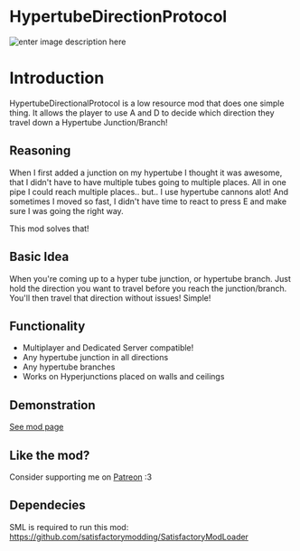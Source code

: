 # HypertubeDirectionProtocol
![enter image description here](https://media.discordapp.net/attachments/1202203994660012073/1388839713103806535/256.png?ex=68627146&is=68611fc6&hm=776ad4515257cdc057b25429d8103dd3343a79ef34fcefbc8f31cc34896625ce&=&format=webp&quality=lossless&width=276&height=276)


# Introduction

HypertubeDirectionalProtocol is a low resource mod that does one simple thing. 
It allows the player to use A and D to decide which direction they travel down a Hypertube Junction/Branch! 

## Reasoning

When I first added a junction on my hypertube I thought it was awesome, that I didn't have to have multiple tubes going to multiple places. All in one pipe I could reach multiple places.. but.. I use hypertube cannons alot! And sometimes I moved so fast, I didn't have time to react to press E and make sure I was going the right way. 

This mod solves that! 

## Basic Idea

When you're coming up to a hyper tube junction, or hypertube branch. Just hold the direction you want to travel before you reach the junction/branch. You'll then travel that direction without issues! Simple!

## Functionality
 - Multiplayer and Dedicated Server compatible!
 - Any hypertube junction in all directions
 - Any hypertube branches
 - Works on Hyperjunctions placed on walls and ceilings


## Demonstration


[See mod page](https://ficsit.app/mod/HypertubeDirectionProtocol)


## Like the mod?
Consider supporting me on [Patreon](patreon.com/ApolloVulpez) :3

## Dependecies
SML is required to run this mod: 
https://github.com/satisfactorymodding/SatisfactoryModLoader
